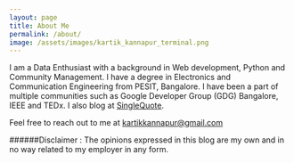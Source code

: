 ```yaml
---
layout: page
title: About Me
permalink: /about/
image: /assets/images/kartik_kannapur_terminal.png
---
```


I am a Data Enthusiast with a background in Web development, Python and Community Management. I have a degree in Electronics and Communication Engineering from PESIT, Bangalore. I have been a part of multiple communities such as Google Developer Group (GDG) Bangalore, IEEE and TEDx. I also blog at [SingleQuote](https://singlequote.wordpress.com/).

Feel free to reach out to me at [kartikkannapur@gmail.com](mailto:kartikkannapur@gmail.com)


######Disclaimer : The opinions expressed in this blog are my own and in no way related to my employer in any form.

